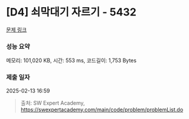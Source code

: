 # [D4] 쇠막대기 자르기 - 5432 

[문제 링크](https://swexpertacademy.com/main/code/problem/problemDetail.do?contestProbId=AWVl47b6DGMDFAXm) 

### 성능 요약

메모리: 101,020 KB, 시간: 553 ms, 코드길이: 1,753 Bytes

### 제출 일자

2025-02-13 16:59



> 출처: SW Expert Academy, https://swexpertacademy.com/main/code/problem/problemList.do